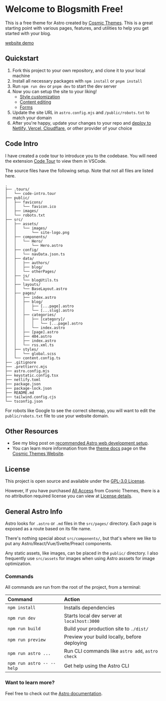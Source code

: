 # Welcome to Blogsmith Free!

This is a free theme for Astro created by [Cosmic Themes](https://cosmicthemes.com/). This is a great starting point with various pages, features, and utilities to help you get started with your blog.

[website demo](https://blogsmithfree.cosmicthemes.com/)

## Quickstart

1. Fork this project to your own repository, and clone it to your local machine
2. Install all necessary packages with `npm install` or `pnpm install`
3. Run `npm run dev` or `pnpm dev` to start the dev server
4. Now you can setup the site to your liking!
   - [Style customization](https://cosmicthemes.com/docs/styles/)
   - [Content editing](https://cosmicthemes.com/docs/content/)
   - [Forms](https://cosmicthemes.com/docs/contact-form/)
5. Update the site URL in `astro.config.mjs` and `/public/robots.txt` to match your domain
6. After you're happy, update your changes to your repo and [deploy to Netlify, Vercel, Cloudflare](https://cosmicthemes.com/deployment/), or other provider of your choice

## Code Intro

I have created a code tour to introduce you to the codebase. You will need the extension [Code Tour](https://marketplace.visualstudio.com/items?itemName=vsls-contrib.codetour) to view them in VSCode.

The source files have the following setup. Note that not all files are listed here.

```
.
├── .tours/
│   └── code-intro.tour
├── public/
│   ├── favicons/
│   │   └── favicon.ico
│   ├── images/
│   └── robots.txt
├── src/
│   ├── assets/
│   │   └── images/
│   │       └── site-logo.png
│   ├── components/
│   │   └── Hero/
│   │       └── Hero.astro
│   ├── config/
│   │   └── navData.json.ts
│   ├── data/
│   │   ├── authors/
│   │   ├── blog/
│   │   └── otherPages/
│   ├── js/
│   │   └── blogUtils.ts
│   ├── layouts/
│   │   └── BaseLayout.astro
│   ├── pages/
│   │   ├── index.astro
│   │   ├── blog/
│   │   │   ├── [...page].astro
│   │   │   └── [...slug].astro
│   │   ├── categories/
│   │   │   ├── [category]/
│   │   │   │   └── [...page].astro
│   │   │   └── index.astro
│   │   ├── [page].astro
│   │   ├── 404.astro
│   │   ├── index.astro
│   │   └── rss.xml.ts
│   ├── styles/
│   │   └── global.scss
│   └── content.config.ts
├── .gitignore
├── .prettierrc.mjs
├── astro.config.mjs
├── keystatic.config.tsx
├── netlify.toml
├── package.json
├── package-lock.json
├── README.md
├── tailwind.config.cjs
└── tsconfig.json
```

For robots like Google to see the correct sitemap, you will want to edit the `public/robots.txt` file to use your website domain.

## Other Resources

- See my blog post on [recommended Astro web development setup](https://cosmicthemes.com/blog/astro-web-development-setup/).
- You can learn more information from the [theme docs](https://cosmicthemes.com/docs/) page on the [Cosmic Themes Website](https://cosmicthemes.com/).

## License

This project is open source and available under the [GPL-3.0 License](https://www.gnu.org/licenses/gpl-3.0.en.html).

However, If you have purchased [All Access](https://cosmicthemes.com/all-access/) from Cosmic Themes, there is a no attribution required license you can view at [License details](https://cosmicthemes.com/license/).

## General Astro Info

Astro looks for `.astro` or `.md` files in the `src/pages/` directory. Each page is exposed as a route based on its file name.

There's nothing special about `src/components/`, but that's where we like to put any Astro/React/Vue/Svelte/Preact components.

Any static assets, like images, can be placed in the `public/` directory. I also frequently use `src/assets` for images when using Astro asssets for image optimization.

### Commands

All commands are run from the root of the project, from a terminal:

| Command                   | Action                                           |
| :------------------------ | :----------------------------------------------- |
| `npm install`             | Installs dependencies                            |
| `npm run dev`             | Starts local dev server at `localhost:3000`      |
| `npm run build`           | Build your production site to `./dist/`          |
| `npm run preview`         | Preview your build locally, before deploying     |
| `npm run astro ...`       | Run CLI commands like `astro add`, `astro check` |
| `npm run astro -- --help` | Get help using the Astro CLI                     |

### Want to learn more?

Feel free to check out the [Astro documentation](https://docs.astro.build).
